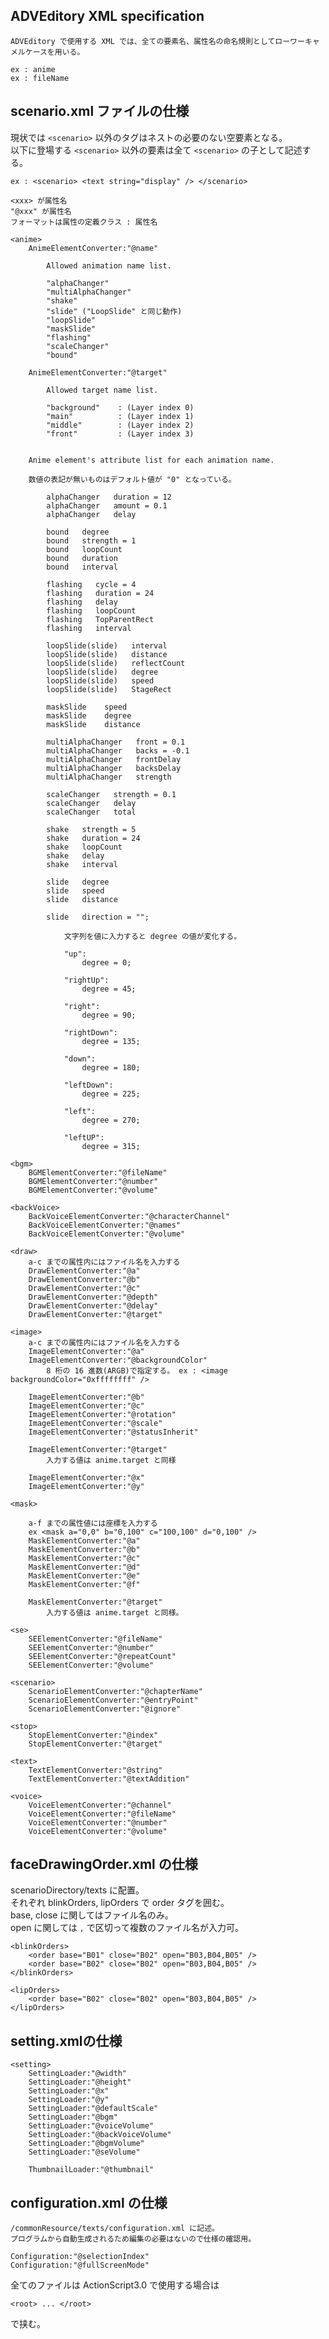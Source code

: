 ## ADVEditory XML specification
	ADVEditory で使用する XML では、全ての要素名、属性名の命名規則としてローワーキャメルケースを用いる。

	ex : anime
	ex : fileName

## scenario.xml	ファイルの仕様

現状では `<scenario>` 以外のタグはネストの必要のない空要素となる。  
以下に登場する `<scenario>` 以外の要素は全て `<scenario>` の子として記述する。

	ex : <scenario> <text string="display" /> </scenario>

	<xxx> が属性名
	"@xxx" が属性名
	フォーマットは属性の定義クラス : 属性名
	
	<anime>
		AnimeElementConverter:"@name"
			
			Allowed animation name list.
				
			"alphaChanger"
			"multiAlphaChanger"
			"shake"
			"slide" ("LoopSlide" と同じ動作)
			"loopSlide"
			"maskSlide"
			"flashing"
			"scaleChanger"
			"bound"
	
		AnimeElementConverter:"@target"
	
			Allowed target name list.

			"background"	: (Layer index 0)
			"main"			: (Layer index 1)
			"middle"		: (Layer index 2)
			"front"			: (Layer index 3)
			
		
		Anime element's attribute list for each animation name.
		
		数値の表記が無いものはデフォルト値が "0" となっている。

			alphaChanger   duration = 12
			alphaChanger   amount = 0.1
			alphaChanger   delay

			bound   degree
			bound   strength = 1
			bound   loopCount
			bound   duration
			bound   interval

			flashing   cycle = 4
			flashing   duration = 24
			flashing   delay
			flashing   loopCount
			flashing   TopParentRect
			flashing   interval

			loopSlide(slide)   interval
			loopSlide(slide)   distance
			loopSlide(slide)   reflectCount
			loopSlide(slide)   degree
			loopSlide(slide)   speed
			loopSlide(slide)   StageRect

			maskSlide    speed
			maskSlide    degree
			maskSlide    distance

			multiAlphaChanger   front = 0.1
			multiAlphaChanger   backs = -0.1
			multiAlphaChanger   frontDelay
			multiAlphaChanger   backsDelay
			multiAlphaChanger   strength

			scaleChanger   strength = 0.1
			scaleChanger   delay
			scaleChanger   total

			shake   strength = 5
			shake   duration = 24
			shake   loopCount
			shake   delay 
			shake   interval

			slide   degree
			slide   speed
			slide   distance

			slide   direction = "";

				文字列を値に入力すると degree の値が変化する。

				"up":
					degree = 0;

				"rightUp":
					degree = 45;

				"right":
					degree = 90;

				"rightDown":
					degree = 135;

				"down":
					degree = 180;

				"leftDown":
					degree = 225;

				"left":
					degree = 270;

				"leftUP":
					degree = 315;

	<bgm>
		BGMElementConverter:"@fileName"
		BGMElementConverter:"@number"
		BGMElementConverter:"@volume"

	<backVoice>
		BackVoiceElementConverter:"@characterChannel"
		BackVoiceElementConverter:"@names"
		BackVoiceElementConverter:"@volume"

	<draw>
		a-c までの属性内にはファイル名を入力する
		DrawElementConverter:"@a"
		DrawElementConverter:"@b"
		DrawElementConverter:"@c"
		DrawElementConverter:"@depth"
		DrawElementConverter:"@delay"
		DrawElementConverter:"@target"

	<image>
		a-c までの属性内にはファイル名を入力する
		ImageElementConverter:"@a"
		ImageElementConverter:"@backgroundColor"
			8 桁の 16 進数(ARGB)で指定する。 ex : <image backgroundColor="0xffffffff" />

		ImageElementConverter:"@b"
		ImageElementConverter:"@c"
		ImageElementConverter:"@rotation"
		ImageElementConverter:"@scale"
		ImageElementConverter:"@statusInherit"

		ImageElementConverter:"@target"
			入力する値は anime.target と同様

		ImageElementConverter:"@x"
		ImageElementConverter:"@y"

	<mask>

		a-f までの属性値には座標を入力する
		ex <mask a="0,0" b="0,100" c="100,100" d="0,100" />
		MaskElementConverter:"@a"
		MaskElementConverter:"@b"
		MaskElementConverter:"@c"
		MaskElementConverter:"@d"
		MaskElementConverter:"@e"
		MaskElementConverter:"@f"

		MaskElementConverter:"@target"
			入力する値は anime.target と同様。
	
	<se>
		SEElementConverter:"@fileName"
		SEElementConverter:"@number"
		SEElementConverter:"@repeatCount"
		SEElementConverter:"@volume"

	<scenario>
		ScenarioElementConverter:"@chapterName"
		ScenarioElementConverter:"@entryPoint"
		ScenarioElementConverter:"@ignore"

	<stop>
		StopElementConverter:"@index"
		StopElementConverter:"@target"

	<text>
		TextElementConverter:"@string"
		TextElementConverter:"@textAddition"

	<voice>
		VoiceElementConverter:"@channel"
		VoiceElementConverter:"@fileName"
		VoiceElementConverter:"@number"
		VoiceElementConverter:"@volume"

## faceDrawingOrder.xml の仕様

scenarioDirectory/texts に配置。  
それぞれ blinkOrders, lipOrders で order タグを囲む。  
base, close に関してはファイル名のみ。  
open に関しては `,` で区切って複数のファイル名が入力可。  

	<blinkOrders>
		<order base="B01" close="B02" open="B03,B04,B05" />
		<order base="B02" close="B02" open="B03,B04,B05" />
	</blinkOrders>

	<lipOrders>
		<order base="B02" close="B02" open="B03,B04,B05" />
	</lipOrders>

## setting.xmlの仕様

	<setting>
		SettingLoader:"@width"
		SettingLoader:"@height"
		SettingLoader:"@x"
		SettingLoader:"@y"
		SettingLoader:"@defaultScale"
		SettingLoader:"@bgm"
		SettingLoader:"@voiceVolume"
		SettingLoader:"@backVoiceVolume"
		SettingLoader:"@bgmVolume"
		SettingLoader:"@seVolume"

		ThumbnailLoader:"@thumbnail"

## configuration.xml の仕様

	/commonResource/texts/configuration.xml に記述。
	プログラムから自動生成されるため編集の必要はないので仕様の確認用。

	Configuration:"@selectionIndex"
	Configuration:"@fullScreenMode"

全てのファイルは ActionScript3.0 で使用する場合は

	<root> ... </root>

で挟む。